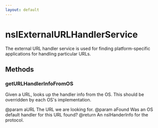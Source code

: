 ```yaml
---
layout: default
---
```


# nsIExternalURLHandlerService #

The external URL handler service is used for finding
platform-specific applications for handling particular URLs.


## Methods ##

### getURLHandlerInfoFromOS ###

Given a URL, looks up the handler info from the OS. This should be
overridden by each OS's implementation.

@param aURL The URL we are looking for.
@param aFound  Was an OS default handler for this URL found?
@return  An nsIHanderInfo for the protocol.

